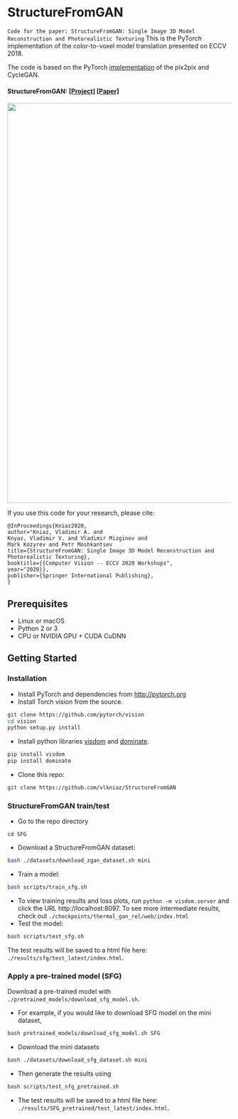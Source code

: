 # StructureFromGAN
```Code for the paper: StructureFromGAN: Single Image 3D Model Reconstruction and Photorealistic Texturing```
This is the PyTorch implementation of the color-to-voxel model translation presented on ECCV 2018.

The code is based on the PyTorch [implementation](https://github.com/junyanz/pytorch-CycleGAN-and-pix2pix) of the pix2pix and CycleGAN.

#### StructureFromGAN: [[Project]](http://www.zefirus.org/StructureFromGAN) [[Paper]](http://cmp.felk.cvut.cz/sixd/workshop_2020/)
<img src="images/200823_SfG_title.jpg" width="900"/>

If you use this code for your research, please cite:

```
@InProceedings{Kniaz2020,
author="Kniaz, Vladimir A. and
Knyaz, Vladimir V. and Vladimir Mizginov and
Mark Kozyrev and Petr Moshkantsev
title={StructureFromGAN: Single Image 3D Model Reconstruction and Photorealistic Texturing},
booktitle={{Computer Vision -- ECCV 2020 Workshops",
year="2020}},
publisher={Springer International Publishing},
}
```

## Prerequisites
- Linux or macOS
- Python 2 or 3
- CPU or NVIDIA GPU + CUDA CuDNN

## Getting Started
### Installation
- Install PyTorch and dependencies from http://pytorch.org
- Install Torch vision from the source.
```bash
git clone https://github.com/pytorch/vision
cd vision
python setup.py install
```
- Install python libraries [visdom](https://github.com/facebookresearch/visdom) and [dominate](https://github.com/Knio/dominate).
```bash
pip install visdom
pip install dominate
```
- Clone this repo:
```bash
git clone https://github.com/vlkniaz/StructureFromGAN
```

### StructureFromGAN train/test
- Go to the repo directory
```
cd SFG
```

- Download a StructureFromGAN dataset:
```bash
bash ./datasets/download_zgan_dataset.sh mini
```
- Train a model:
```bash
bash scripts/train_sfg.sh
```
- To view training results and loss plots, run `python -m visdom.server` and click the URL http://localhost:8097. To see more intermediate results, check out `./checkpoints/thermal_gan_rel/web/index.html`
- Test the model:
```bash
bash scripts/test_sfg.sh
```
The test results will be saved to a html file here: `./results/sfg/test_latest/index.html`.

### Apply a pre-trained model (SFG)

Download a pre-trained model with `./pretrained_models/download_sfg_model.sh`.

- For example, if you would like to download SFG model on the mini dataset,
```bash
bash pretrained_models/download_sfg_model.sh SFG
```

- Download the mini datasets
```bash
bash ./datasets/download_sfg_dataset.sh mini
```
- Then generate the results using
```bash
bash scripts/test_sfg_pretrained.sh
```

- The test results will be saved to a html file here: `./results/SFG_pretrained/test_latest/index.html`.

